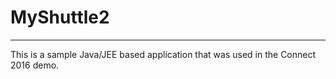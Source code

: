 # MyShuttle2
-------------

This is a sample Java/JEE based application that was used in the Connect 2016 demo. 
